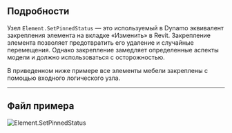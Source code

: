 ## Подробности
Узел `Element.SetPinnedStatus` — это используемый в Dynamo эквивалент закрепления элемента на вкладке «Изменить» в Revit. Закрепление элемента позволяет предотвратить его удаление и случайные перемещения. Однако закрепление замедляет определенные аспекты модели и должно использоваться с осторожностью.

В приведенном ниже примере все элементы мебели закреплены с помощью входного логического узла.
___
## Файл примера

![Element.SetPinnedStatus](./Revit.Elements.Element.SetPinnedStatus_img.jpg)
